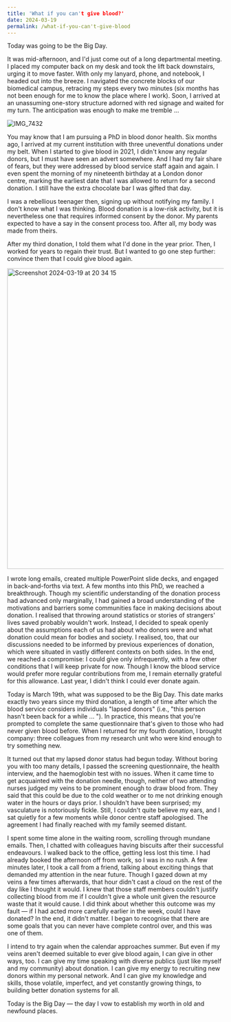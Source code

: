 ```yaml
---
title: 'What if you can't give blood?'
date: 2024-03-19
permalink: /what-if-you-can't-give-blood
---
```


Today was going to be the Big Day.

It was mid-afternoon, and I'd just come out of a long departmental meeting. I placed my computer back on my desk and took the lift back downstairs, urging it to move faster. With only my lanyard, phone, and notebook, I headed out into the breeze. I navigated the concrete blocks of our biomedical campus, retracing my steps every two minutes (six months has not been enough for me to know the place where I work). Soon, I arrived at an unassuming one-story structure adorned with red signage and waited for my turn. The anticipation was enough to make me tremble ...

![IMG_7432](https://github.com/yaning-wu/yaning-wu.github.io/assets/145920710/10c6b279-0cd1-4b16-8892-dedeac0a11cc)

You may know that I am pursuing a PhD in blood donor health. Six months ago, I arrived at my current institution with three uneventful donations under my belt. When I started to give blood in 2021, I didn't know any regular donors, but I must have seen an advert somewhere. And I had my fair share of fears, but they were addressed by blood service staff again and again. I even spent the morning of my nineteenth birthday at a London donor centre, marking the earliest date that I was allowed to return for a second donation. I still have the extra chocolate bar I was gifted that day.

I was a rebellious teenager then, signing up without notifying my family. I don't know what I was thinking. Blood donation is a low-risk activity, but it is nevertheless one that requires informed consent by the donor. My parents expected to have a say in the consent process too. After all, my body was made from theirs.

After my third donation, I told them what I'd done in the year prior. Then, I worked for years to regain their trust. But I wanted to go one step further: convince them that I could give blood again. 

<img width="699" alt="Screenshot 2024-03-19 at 20 34 15" src="https://github.com/yaning-wu/yaning-wu.github.io/assets/145920710/6c3eaf85-7f29-4428-b3c0-f27d4ad8d2a5">

I wrote long emails, created multiple PowerPoint slide decks, and engaged in back-and-forths via text. A few months into this PhD, we reached a breakthrough. Though my scientific understanding of the donation process had advanced only marginally, I had gained a broad understanding of the motivations and barriers some communities face in making decisions about donation. I realised that throwing around statistics or stories of strangers' lives saved probably wouldn't work. Instead, I decided to speak openly about the assumptions each of us had about who donors were and what donation could mean for bodies and society. I realised, too, that our discussions needed to be informed by previous experiences of donation, which were situated in vastly different contexts on both sides. In the end, we reached a compromise: I could give only infrequently, with a few other conditions that I will keep private for now. Though I know the blood service would prefer more regular contributions from me, I remain eternally grateful for this allowance. Last year, I didn't think I could ever donate again.

Today is March 19th, what was supposed to be the Big Day. This date marks exactly two years since my third donation, a length of time after which the blood service considers individuals "lapsed donors" (i.e., "this person hasn't been back for a while ... "). In practice, this means that you're prompted to complete the same questionnaire that's given to those who had never given blood before. When I returned for my fourth donation, I brought company: three colleagues from my research unit who were kind enough to try something new.

It turned out that my lapsed donor status had begun today. Without boring you with too many details, I passed the screening questionnaire, the health interview, and the haemoglobin test with no issues. When it came time to get acquainted with the donation needle, though, neither of two attending nurses judged my veins to be prominent enough to draw blood from. They said that this could be due to the cold weather or to me not drinking enough water in the hours or days prior. I shouldn't have been surprised; my vasculature is notoriously fickle. Still, I couldn't quite believe my ears, and I sat quietly for a few moments while donor centre staff apologised. The agreement I had finally reached with my family seemed distant. 

I spent some time alone in the waiting room, scrolling through mundane emails. Then, I chatted with colleagues having biscuits after their successful endeavours. I walked back to the office, getting less lost this time. I had already booked the afternoon off from work, so I was in no rush. A few minutes later, I took a call from a friend, talking about exciting things that demanded my attention in the near future. Though I gazed down at my veins a few times afterwards, that hour didn't cast a cloud on the rest of the day like I thought it would. I knew that those staff members couldn't justify collecting blood from me if I couldn't give a whole unit given the resource waste that it would cause. I did think about whether this outcome was my fault &mdash; if I had acted more carefully earlier in the week, could I have donated? In the end, it didn't matter. I began to recognise that there are some goals that you can never have complete control over, and this was one of them. 

I intend to try again when the calendar approaches summer. But even if my veins aren't deemed suitable to ever give blood again, I can give in other ways, too. I can give my time speaking with diverse publics (just like myself and my community) about donation. I can give my energy to recruiting new donors within my personal network. And I can give my knowledge and skills, those volatile, imperfect, and yet constantly growing things, to building better donation systems for all.

Today is the Big Day &mdash; the day I vow to establish my worth in old and newfound places.
